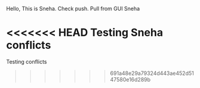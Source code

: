 Hello, This is Sneha.
Check push.
Pull from GUI
Sneha


<<<<<<< HEAD
Testing Sneha conflicts
=======
Testing conflicts
>>>>>>> 691a48e29a79324d443ae452d5147580e16d289b
